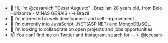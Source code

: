 - 👋 Hi, I’m @cesarvich "César Augusto" , Brazilian 28 years old, from Belo Horizonte - MINAS GERAIS - -> Brazil
- 👀 I’m interested in web development and self-improvement
- 🌱 I’m currently into JavaScript, .NET(ASP.NET) and MongoDB/SQL.
- 💞️ I’m looking to collaborate on open projects and jobs opportunities
- 📫 You canf find me on Twitter and Instagram, search for -- >  @lecesarx

<!---
cesarvich/cesarvich is a ✨ special ✨ repository because its `README.md` (this file) appears on your GitHub profile.
You can click the Preview link to take a look at your changes.
--->
